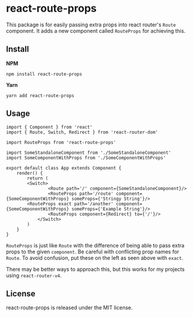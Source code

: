 # react-route-props

This package is for easily passing extra props into react router's `Route` component. It adds a new component called `RouteProps` for achieving this.

## Install

**NPM**
```
npm install react-route-props
```
**Yarn**
```
yarn add react-route-props
```

## Usage

```JSX
import { Component } from 'react'
import { Route, Switch, Redirect } from 'react-router-dom'

import RouteProps from 'react-route-props'

import SomeStandaloneComponent from './SomeStandaloneComponent'
import SomeComponentWithProps from './SomeComponentWithProps'

export default class App extends Component {
	render() {
		return (
  		<Switch>
				<Route path='/' component={SomeStandaloneComponent}/>
				<RouteProps path='/route' component={SomeComponentWithProps} someProps={'Stringy String'}/>
        <RouteProps exact path='/another' component={SomeComponentWithProps} someProps={'Example String'}/>
				<RouteProps component={Redirect} to={'/'}/>
			</Switch>
		)
	}
}
```

`RouteProps` is just like `Route` with the difference of being able to pass extra props to the given `component`. Be careful with conflicting prop names for `Route`. To avoid confusion, put these on the left as seen above with `exact`.

There may be better ways to approach this, but this works for my projects using `react-router-v4`.

## License
react-route-props is released under the MIT license.
